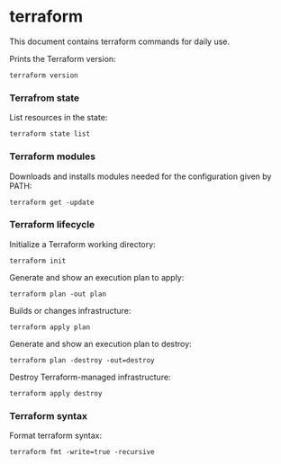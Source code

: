 # terraform

This document contains terraform commands for daily use.

Prints the Terraform version:
```
terraform version
```

### Terrafrom state

List resources in the state:
```
terraform state list
```

### Terraform modules

Downloads and installs modules needed for the configuration given by PATH:
```
terraform get -update
```

### Terraform lifecycle

Initialize a Terraform working directory:
```
terraform init
```

Generate and show an execution plan to apply:
```
terraform plan -out plan
```

Builds or changes infrastructure:
```
terraform apply plan
```

Generate and show an execution plan to destroy:
```
terraform plan -destroy -out=destroy
```

Destroy Terraform-managed infrastructure:
```
terraform apply destroy
```

### Terraform syntax

Format terraform syntax:
```
terraform fmt -write=true -recursive
```
